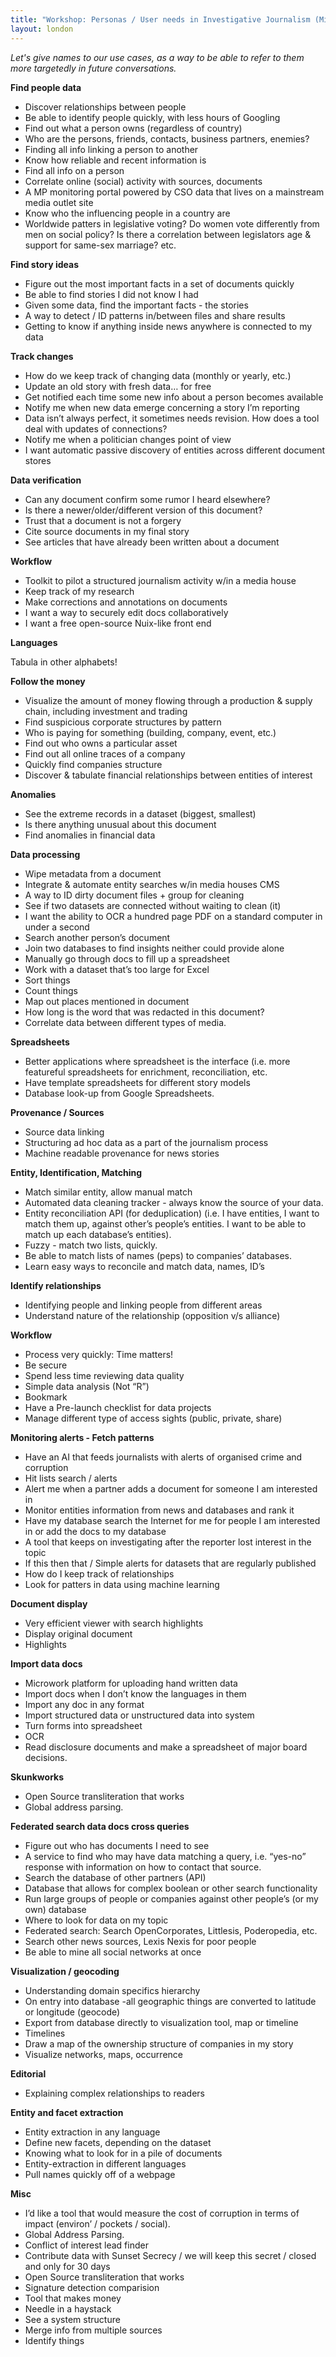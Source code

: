 ```yaml
---
title: "Workshop: Personas / User needs in Investigative Journalism (Miguel Paz) "
layout: london
---
```


_Let's give names to our use cases, as a way to be able to refer to them more targetedly in future conversations._

**Find people data**

* Discover relationships between people
* Be able to identify people quickly, with less hours of Googling
* Find out what a person owns (regardless of country)
* Who are the persons, friends, contacts, business partners, enemies?
* Finding all info linking a person to another
* Know how reliable and recent information is
* Find all info on a person
* Correlate online (social) activity with sources, documents
* A MP monitoring portal powered by CSO data that lives on a mainstream media outlet site
* Know who the influencing people in a country are
* Worldwide patters in legislative voting? Do women vote differently from men on social policy? Is there a correlation between legislators age & support for same-sex marriage? etc.

**Find story ideas**

* Figure out the most important facts in a set of documents quickly
* Be able to find stories I did not know I had
* Given some data, find the important facts - the stories
* A way to detect / ID patterns in/between files and share results
* Getting to know if anything inside news anywhere is connected to my data

**Track changes**

* How do we keep track of changing data (monthly or yearly, etc.)
* Update an old story with fresh data… for free
* Get notified each time some new info about a person becomes available
* Notify me when new data emerge concerning a story I’m reporting
* Data isn’t always perfect, it sometimes needs revision. How does a tool deal with updates of connections?
* Notify me when a politician changes point of view
* I want automatic passive discovery of entities across different document stores

**Data verification**

* Can any document confirm some rumor I heard elsewhere?
* Is there a newer/older/different version of this document?
* Trust that a document is not a forgery
* Cite source documents in my final story
* See articles that have already been written about a document

**Workflow**

* Toolkit to pilot a structured journalism activity w/in a media house
* Keep track of my research
* Make corrections and annotations on documents
* I want a way to securely edit docs collaboratively
* I want a free open-source Nuix-like front end

**Languages**

Tabula in other alphabets!

**Follow the money**

* Visualize the amount of money flowing through a production & supply chain, including investment and trading
* Find suspicious corporate structures by pattern
* Who is paying for something (building, company, event, etc.)
* Find out who owns a particular asset
* Find out all online traces of a company
* Quickly find companies structure
* Discover & tabulate financial relationships between entities of interest

**Anomalies**

* See the extreme records in a dataset (biggest, smallest)
* Is there anything unusual about this document
* Find anomalies in financial data

**Data processing**

* Wipe metadata from a document 
* Integrate & automate entity searches w/in media houses CMS
* A way to ID dirty document files + group for cleaning
* See if two datasets are connected without waiting to clean (it)
* I want the ability to OCR a hundred page PDF on a standard computer in under a second
* Search another person’s document
* Join two databases to find insights neither could provide alone
* Manually go through docs to fill up a spreadsheet
* Work with a dataset that’s too large for Excel
* Sort things
* Count things
* Map out places mentioned in document
* How long is the word that was redacted in this document? 
* Correlate data between different types of media.

**Spreadsheets**

* Better applications where spreadsheet is the interface (i.e. more featureful spreadsheets for enrichment, reconciliation, etc.
* Have template spreadsheets for different story models
* Database look-up from Google Spreadsheets.

**Provenance / Sources**

* Source data linking
* Structuring ad hoc data as a part of the journalism process
* Machine readable provenance for news stories

**Entity, Identification, Matching**

* Match similar entity, allow manual match
* Automated data cleaning tracker - always know the source of your data.
* Entity reconciliation API (for deduplication) (i.e. I have entities, I want to match them up, against other’s people’s entities. I want to be able to match up each database’s entities).
* Fuzzy - match two lists, quickly.
* Be able to match lists of names (peps) to companies’ databases.
* Learn easy ways to reconcile and match data, names, ID’s

**Identify relationships**

* Identifying people and linking people from different areas
* Understand nature of the relationship (opposition v/s alliance)

**Workflow**

* Process very quickly: Time matters!
* Be secure
* Spend less time reviewing data quality
* Simple data analysis (Not “R”)
* Bookmark
* Have a Pre-launch checklist for data projects
* Manage different type of access sights (public, private, share)

**Monitoring alerts - Fetch patterns**

* Have an AI that feeds journalists with alerts of organised crime and corruption
* Hit lists search / alerts
* Alert me when a partner adds a document for someone I am interested in
* Monitor entities information from news and databases and rank it
* Have my database search the Internet for me for people I am interested in or add the docs to my database
* A tool that keeps on investigating after the reporter lost interest in the topic
* If this then that / Simple alerts for datasets that are regularly published
* How do I keep track of relationships
* Look for patters in data using machine learning

**Document display**

* Very efficient viewer with search highlights
* Display original document
* Highlights

**Import data docs**

* Microwork platform for uploading hand written data
* Import docs when I don’t know the languages in them
* Import any doc in any format
* Import structured data or unstructured data into system
* Turn forms into spreadsheet
* OCR
* Read disclosure documents and make a spreadsheet of major board decisions. 

**Skunkworks**

* Open Source transliteration that works
* Global address parsing.

**Federated search data docs cross queries**

* Figure out who has documents I need to see
* A service to find who may have data matching a query, i.e. “yes-no” response with information on how to contact that source.
* Search the database of other partners (API)
* Database that allows for complex boolean or other search functionality
* Run large groups of people or companies against other people’s (or my own) database
* Where to look for data on my topic
* Federated search: Search OpenCorporates, Littlesis, Poderopedia, etc.
* Search other news sources, Lexis Nexis for poor people
* Be able to mine all social networks at once

**Visualization / geocoding**

* Understanding domain specifics hierarchy
* On entry into database -all geographic things are converted to latitude or longitude (geocode) 
* Export from database directly to visualization tool, map or timeline
* Timelines
* Draw a map of the ownership structure of companies in my story
* Visualize networks, maps, occurrence 

**Editorial**

* Explaining complex relationships to readers

**Entity and facet extraction**

* Entity extraction in any language
* Define new facets, depending on the dataset
* Knowing what to look for in a pile of documents
* Entity-extraction in different languages
* Pull names quickly off of a webpage 

**Misc**

* I’d like a tool that would measure the cost of corruption in terms of impact (environ’ / pockets / social).
* Global Address Parsing.
* Conflict of interest lead finder
* Contribute data with Sunset Secrecy / we will keep this secret / closed and only for 30 days
* Open Source transliteration that works
* Signature detection comparision
* Tool that makes money
* Needle in a haystack
* See a system structure
* Merge info from multiple sources
* Identify things
